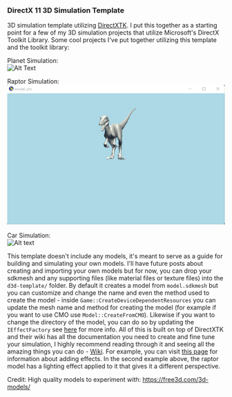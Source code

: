 ### DirectX 11 3D Simulation Template

3D simulation template utilizing [DirectXTK](https://github.com/microsoft/DirectXTK). I put this together as a starting point for a few of my 3D simulation projects that utilize Microsoft's DirectX Toolkit Library. Some cool projects I've put together utilizing this template and the toolkit library: 

Planet Simulation:<br/>
![Alt Text](assets/planet-medium.gif)

Raptor Simulation:<br/>
![Alt text](assets/raptor-medium.gif)

Car Simulation:<br/>
![Alt text](assets/car-medium.gif)

This template doesn't include any models, it's meant to serve as a guide for building and simulating your own models. I'll have future posts about creating and importing your own models but for now, you can drop your sdkmesh and any supporting files (like material files or texture files) into the `d3d-template/` folder. By default it creates a model from `model.sdkmesh` but you can customize and change the name and even the method used to create the model - inside `Game::CreateDeviceDependentResources` you can update the mesh name and method for creating the model (for example if you want to use CMO use `Model::CreateFromCMO`). Likewise if you want to change the directory of the model, you can do so by updating the `IEffectFactory` see [here](https://github.com/Microsoft/DirectXTK/wiki/EffectFactory#directories) for more info. All of this is built on top of DirectXTK and their wiki has all the documentation you need to create and fine tune your simulation, I highly recommend reading through it and seeing all the amazing things you can do - [Wiki](https://github.com/Microsoft/DirectXTK/wiki). For example, you can visit [this page](https://github.com/microsoft/DirectXTK/wiki/Effects) for information about adding effects. In the second example above, the raptor model has a lighting effect applied to it that gives it a different perspective.

Credit:
High quality models to experiment with: https://free3d.com/3d-models/